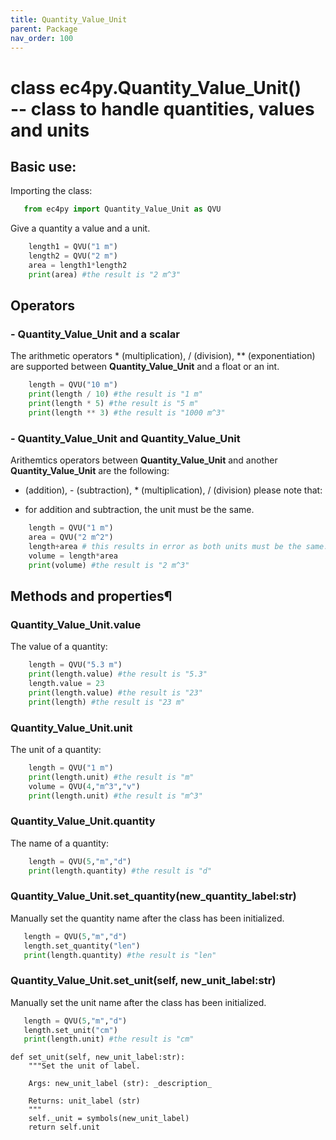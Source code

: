 ```yaml
---
title: Quantity_Value_Unit
parent: Package
nav_order: 100
---
```



# class ec4py.Quantity_Value_Unit() <br>-- class to handle quantities, values and units

## Basic use:
Importing the class:
```python
   from ec4py import Quantity_Value_Unit as QVU
```

Give a quantity a value and a unit.
```python
    length1 = QVU("1 m")
    length2 = QVU("2 m")
    area = length1*length2
    print(area) #the result is "2 m^3"
```

## Operators
### - __Quantity_Value_Unit__ and a __scalar__
The arithmetic operators * (multiplication), / (division), ** (exponentiation) are supported between **Quantity_Value_Unit** and a float or an int.
```python
    length = QVU("10 m")
    print(length / 10) #the result is "1 m"
    print(length * 5) #the result is "5 m"
    print(length ** 3) #the result is "1000 m^3"
```
### - __Quantity_Value_Unit__ and __Quantity_Value_Unit__
Arithemtics operators between **Quantity_Value_Unit** and another **Quantity_Value_Unit** are the following: 
+ (addition), - (subtraction), * (multiplication), / (division)
please note that:
- for addition and subtraction, the unit must be the same. 
```python
    length = QVU("1 m")
    area = QVU("2 m^2")
    length+area # this results in error as both units must be the same.
    volume = length*area
    print(volume) #the result is "2 m^3"
```


## Methods and properties¶

### Quantity_Value_Unit.__value__
The value of a quantity:
```python
    length = QVU("5.3 m")
    print(length.value) #the result is "5.3"
    length.value = 23
    print(length.value) #the result is "23"
    print(length) #the result is "23 m"
```

### Quantity_Value_Unit.**unit**
The unit of a quantity:
```python
    length = QVU("1 m")
    print(length.unit) #the result is "m"
    volume = QVU(4,"m^3","v")
    print(length.unit) #the result is "m^3"
```

### Quantity_Value_Unit.**quantity**
The name of a quantity:

```python
    length = QVU(5,"m","d")
    print(length.quantity) #the result is "d"
```

### Quantity_Value_Unit.set_quantity(new_quantity_label:str)
Manually set the quantity name after the class has been initialized.
```python
   length = QVU(5,"m","d")
   length.set_quantity("len")
   print(length.quantity) #the result is "len"
```

### Quantity_Value_Unit.set_unit(self, new_unit_label:str)
Manually set the unit name after the class has been initialized.
```python
   length = QVU(5,"m","d")
   length.set_unit("cm")
   print(length.unit) #the result is "cm"
```
    def set_unit(self, new_unit_label:str):
        """Set the unit of label.

        Args: new_unit_label (str): _description_
            
        Returns: unit_label (str)
        """
        self._unit = symbols(new_unit_label)
        return self.unit
    
  
    
